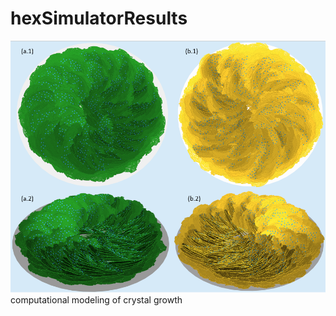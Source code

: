 # hexSimulatorResults
![result](https://github.com/aashimasingh/hexSimulatorResults/blob/master/colorcoded.PNG)
computational modeling of crystal growth
